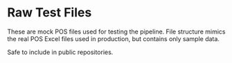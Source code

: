 # Raw Test Files

These are mock POS files used for testing the pipeline. 
File structure mimics the real POS Excel files used in production, but contains only sample data.

Safe to include in public repositories.
